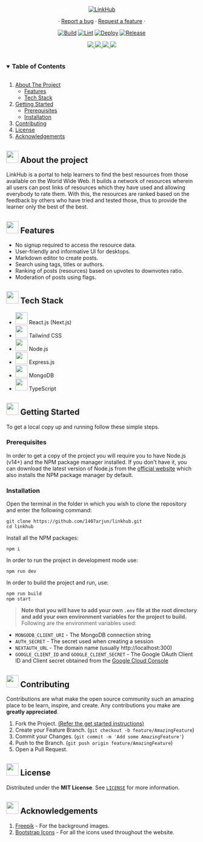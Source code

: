 <p align="center">
  <a href="https://linkhub.arjunsivaraman.co">
    <img src="https://user-images.githubusercontent.com/76874556/149613161-a7a6cd6c-4ddd-4ebd-8e6a-838cb65a82c6.jpg" alt="LinkHub">
  </a>
  
  <p align="center">
  ·
  <a href="https://github.com/1407arjun/linkhub/issues/new?assignees=&labels=bug&template=bug_report.md&title=%5BBug%5D%3A+">Report a bug</a>
  ·
  <a href="https://github.com/1407arjun/linkhub/issues/new?assignees=&labels=enhancement&template=feature_request.md&title=%5BFeat%5D%3A+">Request a feature</a>
  ·
  </p>
</p>

<p align="center">
    <a href="https://github.com/linkhub-org/linkhub/actions/workflows/build.yml"><img src="https://github.com/linkhub-org/linkhub/actions/workflows/build.yml/badge.svg" alt="Build"></a>
    <a href="https://github.com/linkhub-org/linkhub/actions/workflows/lint.yml"><img src="https://github.com/linkhub-org/linkhub/actions/workflows/lint.yml/badge.svg" alt="Lint"></a>
    <a href="https://github.com/1407arjun/linkhub/deployments/activity_log?environment=Production"><img src="https://img.shields.io/github/deployments/1407arjun/linkhub/production?label=Vercel%20Deploy&logo=vercel" alt="Deploy"></a>
   <a href="https://github.com/1407arjun/linkhub/releases/latest"><img src="https://img.shields.io/github/v/release/1407arjun/linkhub?label=Release" alt="Release"></a>
  </p>

<p align="center">
  <a href="https://github.com/1407arjun/linkhub/graphs/contributors">
    <img src="https://img.shields.io/github/contributors/1407arjun/linkhub.svg?style=flat">
  </a>
  <a href="https://github.com/1407arjun/linkhub/network/members">
    <img src="https://img.shields.io/github/forks/1407arjun/linkhub?style=flat">
  </a>  
  <a href="https://github.com/1407arjun/linkhub/stargazers">
    <img src="https://img.shields.io/github/stars/1407arjun/linkhub?style=flat">
  </a>
  <a href="https://github.com/1407arjun/linkhub/issues">
    <img src="https://img.shields.io/github/issues/1407arjun/linkhub?style=flat">
  </a>
</p>  

<details open="open">
  <summary><h3 style="display: inline-block">Table of Contents</h3></summary>
  <ol>
    <li><a href="#-about-the-project">About The Project</a>
      <ul>
        <li><a href="#-features">Features</a></li>
        <li><a href="#-tech-stack">Tech Stack</a></li>
      </ul>
    </li>
    <li>
      <a href="#-getting-started">Getting Started</a>
      <ul>
        <li><a href="#prerequisites">Prerequisites</a></li>
        <li><a href="#installation">Installation</a></li>
      </ul>
    </li>
    <li><a href="#-contributing">Contributing</a></li>
    <li><a href="#-license">License</a></li>
    <li><a href="#-acknowledgements">Acknowledgements</a></li>
  </ol>
</details>


## <img src="https://openclipart.org/download/307315/1538154643.svg" width="32" height="32"> About the project
LinkHub is a portal to help learners to find the best resources from those available on the World Wide Web. It builds a network of resources wherein all users can post links of resources which they have used and allowing everybody to rate them. With this, the resources are ranked based on the feedback by others who have tried and tested those, thus to provide the learner only the best of the best.

## <img src="https://noveltypharma.eu/wp-content/uploads/2020/10/icon_novel_ingredients.png" width="32" height="32"> Features
- No signup required to access the resource data.
- User-friendly and informative UI for desktops.
- Markdown editor to create posts.
- Search using tags, titles or authors.
- Ranking of posts (resources) based on upvotes to downvotes ratio.
- Moderation of posts using flags.

## <img src="https://techstackapps.com/media/2019/11/TechStackApps-logo-icon.png" width="32" height="32"> Tech Stack
<ul>
<li><img src=https://user-images.githubusercontent.com/76874556/149613976-7dd7bdc2-3583-4d1b-80a0-b74e43220c50.png height=32>&nbsp;React.js (Next.js)</li>
<li><img src=https://user-images.githubusercontent.com/76874556/149614005-681f67ae-c53f-4fcf-b890-36f792b6d0c8.png height=32>&nbsp;Tailwind CSS</li>
<li><img src=https://user-images.githubusercontent.com/76874556/149614022-8bef9f93-3803-408f-a93d-cb0309dc3e6b.png height=32>&nbsp;Node.js</li>
<li><img src=https://user-images.githubusercontent.com/76874556/149615033-170aa635-44f2-47cb-b905-dc17b8b7dfb1.png height=32>&nbsp;Express.js</li>
<li><img src=https://user-images.githubusercontent.com/76874556/149614058-f75c7b55-31ab-4db5-b0b1-c9a45b3e008f.png height=32>&nbsp;MongoDB</li>
<li><img src=https://user-images.githubusercontent.com/76874556/149613990-db78f233-4741-4b74-90a0-4d69fc77973e.png height=32>&nbsp;TypeScript</li>
</ul>

## <img src="https://cdn.iconscout.com/icon/free/png-512/laptop-user-1-1179329.png" width="32" height="32"> Getting Started
To get a local copy up and running follow these simple steps.
### Prerequisites
In order to get a copy of the project you will require you to have Node.js (v14+) and the NPM package manager installed. If you don't have it, you can download the latest version of Node.js from the [official website](https://nodejs.org/en/download/) which also installs the NPM package manager by default.
### Installation
Open the terminal in the folder in which you wish to clone the repository and enter the following command:
``` 
git clone https://github.com/1407arjun/linkhub.git
cd linkhub
```
Install all the NPM packages:
```
npm i
```
In order to run the project in development mode use:
```
npm run dev
```
In order to build the project and run, use:
```
npm run build
npm start
```

> **Note that you will have to add your own `.env` file at the root directory and add your own environment variables for the project to build.**
Following are the environment variables used:
- `MONGODB_CLIENT_URI` - The MongoDB connection string
- `AUTH_SECRET` - The secret used when creating a session
- `NEXTAUTH_URL` - The domain name (usually http://localhost:300)
- `GOOGLE_CLIENT_ID` and `GOOGLE_CLIENT_SECRET` - The Google OAuth Client ID and Client secret obtained from the [Google Cloud Console](https://console.cloud.google.com/)

## <img src="https://hpe-developer-portal.s3.amazonaws.com/uploads/media/2020/3/git-icon-1788c-1590702885345.png" width=32 height=32> Contributing
Contributions are what make the open source community such an amazing place to be learn, inspire, and create. Any contributions you make are **greatly appreciated**.

1. Fork the Project. [(Refer the get started instructions)](#-getting-started)
2. Create your Feature Branch. (`git checkout -b feature/AmazingFeature`)
3. Commit your Changes. (`git commit -m 'Add some AmazingFeature'`)
4. Push to the Branch. (`git push origin feature/AmazingFeature`)
5. Open a Pull Request.

## <img src="https://petpat.lv/wp-content/uploads/2018/12/license-icon-27934542-2.png" width=32 height=32> License
Distributed under the **MIT License**. See [`LICENSE`](https://github.com/Team-Fourth-Dimension/FFCSeZ/blob/master/LICENSE) for more information.

## <img src="https://www.pivotsoftware.com/uploads/images/_feature/icon-25.png" width=32 height=32> Acknowledgements
1. [Freepik](https://freepik.com) - For the background images.
2. [Bootstrap Icons](http://icons.getbootstrap.com) - For all the icons used throughout the website.


